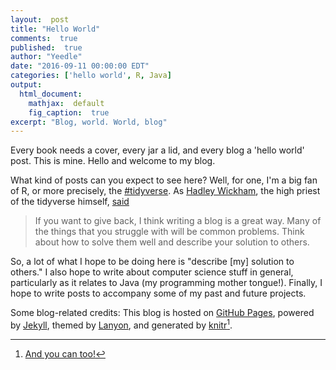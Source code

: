 ```yaml
---
layout:  post
title: "Hello World"
comments:  true
published:  true
author: "Yeedle"
date: "2016-09-11 00:00:00 EDT"
categories: ['hello world', R, Java]
output:
  html_document:
    mathjax:  default
    fig_caption:  true
excerpt: "Blog, world. World, blog"
---
```








Every book needs a cover, every jar a lid, and every blog a 'hello world' post. This is mine. Hello and welcome to my blog.

What kind of posts can you expect to see here? Well, for one, I'm a big fan of R, or more precisely, the [#tidyverse](http://github.com/hadley/tidyverse). As [Hadley Wickham](https://twitter.com/hadleywickham), the high priest of the tidyverse himself, [said](https://www.reddit.com/r/dataisbeautiful/comments/3mp9r7/im_hadley_wickham_chief_scientist_at_rstudio_and/cvhl63u)

> If you want to give back, I think writing a blog is a great way. Many of the things that you struggle with will be common problems. Think about how to solve them well and describe your solution to others.


So, a lot of what I hope to be doing here is "describe [my] solution to others." I also hope to write about computer science stuff in general, particularly as it relates to Java (my programming mother tongue!). Finally, I hope to write posts to accompany some of my past and future projects. 

Some blog-related credits: This blog is hosted on [GitHub Pages](pages.github,com), powered by [Jekyll](jekyllrb.com), themed by [Lanyon](https://github.com/poole/lanyon), and generated by [knitr](https://github.com/yihui/knitr-jekyll)[^1].

[^1]: [And you can too!](http://statistics.rainandrhino.org/knitr-lanyon/) 

